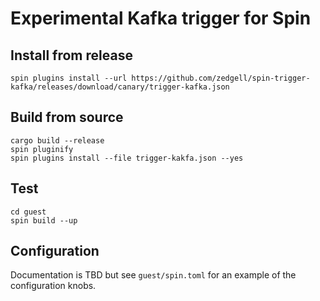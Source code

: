 # Experimental Kafka trigger for Spin

## Install from release

```
spin plugins install --url https://github.com/zedgell/spin-trigger-kafka/releases/download/canary/trigger-kafka.json
```

## Build from source

```
cargo build --release
spin pluginify
spin plugins install --file trigger-kakfa.json --yes
```

## Test

```
cd guest
spin build --up
```

## Configuration

Documentation is TBD but see `guest/spin.toml` for an example of the configuration knobs.